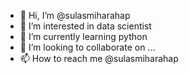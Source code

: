 - 👋 Hi, I’m @sulasmiharahap
- 👀 I’m interested in data scientist
- 🌱 I’m currently learning python
- 💞️ I’m looking to collaborate on ...
- 📫 How to reach me @sulasmiharahap

<!---
sulasmiharahap/sulasmiharahap is a ✨ special ✨ repository because its `README.md` (this file) appears on your GitHub profile.
You can click the Preview link to take a look at your changes.
--->
